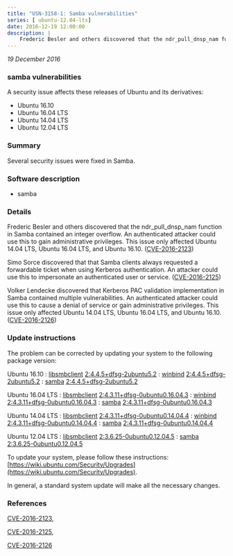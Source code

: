```yaml
---
title: "USN-3158-1: Samba vulnerabilities"
series: [ ubuntu-12.04-lts]
date: 2016-12-19 12:00:00
description: |
    Frederic Besler and others discovered that the ndr_pull_dnsp_nam function in Samba contained an integer overflow. An authenticated attacker could use this to gain administrative privileges. This issue only affected Ubuntu 14.04 LTS, Ubuntu 16.04 LTS, and Ubuntu 16.10. ([CVE-2016-2123](http://people.ubuntu.com/~ubuntu-security/cve/CVE-2016-2123))
--- 
```

 
 

*19 December 2016*

### samba vulnerabilities

A security issue affects these releases of Ubuntu and its derivatives:

* Ubuntu 16.10
* Ubuntu 16.04 LTS
* Ubuntu 14.04 LTS
* Ubuntu 12.04 LTS

### Summary

Several security issues were fixed in Samba. 

### Software description

* samba 

### Details

Frederic Besler and others discovered that the ndr_pull_dnsp_nam function in Samba contained an integer overflow. An authenticated attacker could use this to gain administrative privileges. This issue only affected Ubuntu 14.04 LTS, Ubuntu 16.04 LTS, and Ubuntu 16.10. ([CVE-2016-2123](http://people.ubuntu.com/~ubuntu-security/cve/CVE-2016-2123))

Simo Sorce discovered that that Samba clients always requested a forwardable ticket when using Kerberos authentication. An attacker could use this to impersonate an authenticated user or service. ([CVE-2016-2125](http://people.ubuntu.com/~ubuntu-security/cve/CVE-2016-2125))

Volker Lendecke discovered that Kerberos PAC validation implementation in Samba contained multiple vulnerabilities. An authenticated attacker could use this to cause a denial of service or gain administrative privileges. This issue only affected Ubuntu 14.04 LTS, Ubuntu 16.04 LTS, and Ubuntu 16.10. ([CVE-2016-2126](http://people.ubuntu.com/~ubuntu-security/cve/CVE-2016-2126)) 

### Update instructions

The problem can be corrected by updating your system to the following package version:

Ubuntu 16.10
 : [libsmbclient](https://launchpad.net/ubuntu/+source/samba) <span> [2:4.4.5+dfsg-2ubuntu5.2](https://launchpad.net/ubuntu/+source/samba/2:4.4.5+dfsg-2ubuntu5.2) </span> 
 : [winbind](https://launchpad.net/ubuntu/+source/samba) <span> [2:4.4.5+dfsg-2ubuntu5.2](https://launchpad.net/ubuntu/+source/samba/2:4.4.5+dfsg-2ubuntu5.2) </span> 
 : [samba](https://launchpad.net/ubuntu/+source/samba) <span> [2:4.4.5+dfsg-2ubuntu5.2](https://launchpad.net/ubuntu/+source/samba/2:4.4.5+dfsg-2ubuntu5.2) </span> 

Ubuntu 16.04 LTS
 : [libsmbclient](https://launchpad.net/ubuntu/+source/samba) <span> [2:4.3.11+dfsg-0ubuntu0.16.04.3](https://launchpad.net/ubuntu/+source/samba/2:4.3.11+dfsg-0ubuntu0.16.04.3) </span> 
 : [winbind](https://launchpad.net/ubuntu/+source/samba) <span> [2:4.3.11+dfsg-0ubuntu0.16.04.3](https://launchpad.net/ubuntu/+source/samba/2:4.3.11+dfsg-0ubuntu0.16.04.3) </span> 
 : [samba](https://launchpad.net/ubuntu/+source/samba) <span> [2:4.3.11+dfsg-0ubuntu0.16.04.3](https://launchpad.net/ubuntu/+source/samba/2:4.3.11+dfsg-0ubuntu0.16.04.3) </span> 

Ubuntu 14.04 LTS
 : [libsmbclient](https://launchpad.net/ubuntu/+source/samba) <span> [2:4.3.11+dfsg-0ubuntu0.14.04.4](https://launchpad.net/ubuntu/+source/samba/2:4.3.11+dfsg-0ubuntu0.14.04.4) </span> 
 : [winbind](https://launchpad.net/ubuntu/+source/samba) <span> [2:4.3.11+dfsg-0ubuntu0.14.04.4](https://launchpad.net/ubuntu/+source/samba/2:4.3.11+dfsg-0ubuntu0.14.04.4) </span> 
 : [samba](https://launchpad.net/ubuntu/+source/samba) <span> [2:4.3.11+dfsg-0ubuntu0.14.04.4](https://launchpad.net/ubuntu/+source/samba/2:4.3.11+dfsg-0ubuntu0.14.04.4) </span> 

Ubuntu 12.04 LTS
 : [libsmbclient](https://launchpad.net/ubuntu/+source/samba) <span> [2:3.6.25-0ubuntu0.12.04.5](https://launchpad.net/ubuntu/+source/samba/2:3.6.25-0ubuntu0.12.04.5) </span> 
 : [samba](https://launchpad.net/ubuntu/+source/samba) <span> [2:3.6.25-0ubuntu0.12.04.5](https://launchpad.net/ubuntu/+source/samba/2:3.6.25-0ubuntu0.12.04.5) </span> 

To update your system, please follow these instructions: [https://wiki.ubuntu.com/Security/Upgrades](https://wiki.ubuntu.com/Security/Upgrades).

In general, a standard system update will make all the necessary changes. 

### References

 
 [CVE-2016-2123](http://people.ubuntu.com/~ubuntu-security/cve/CVE-2016-2123), 

 [CVE-2016-2125](http://people.ubuntu.com/~ubuntu-security/cve/CVE-2016-2125), 

 [CVE-2016-2126](http://people.ubuntu.com/~ubuntu-security/cve/CVE-2016-2126)
 

